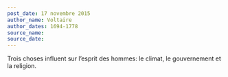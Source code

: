 ```yaml
---
post_date: 17 novembre 2015
author_name: Voltaire
author_dates: 1694-1778
source_name:
source_date:
---
```


Trois choses influent sur l’esprit des hommes: le climat, le gouvernement et la religion.
